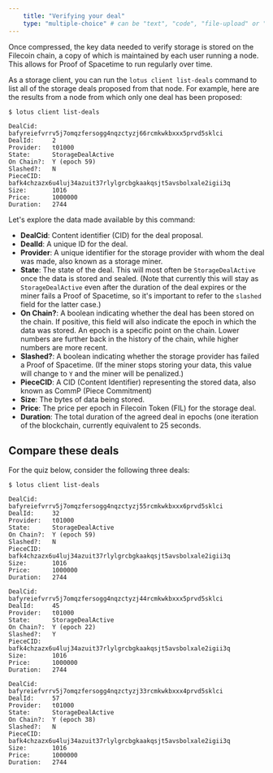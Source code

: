 ```yaml
---
    title: "Verifying your deal"
    type: "multiple-choice" # can be "text", "code", "file-upload" or "multiple-choice"
---
```


Once compressed, the key data needed to verify storage is stored on the Filecoin chain, a copy of which is maintained by each user running a node. This allows for Proof of Spacetime to run regularly over time.

As a storage client, you can run the `lotus client list-deals` command to list all of the storage deals proposed from that node. For example, here are the results from a node from which only one deal has been proposed:

```
$ lotus client list-deals

DealCid:    bafyreiefvrrv5j7omqzfersogg4nqzctyzj66rcmkwkbxxx5prvd5sklci
DealId:     2
Provider:   t01000
State:      StorageDealActive
On Chain?:  Y (epoch 59)
Slashed?:   N
PieceCID:   bafk4chzazx6u4luj34azuit37rlylgrcbgkaakqsjt5avsbolxale2igii3q
Size:       1016
Price:      1000000
Duration:   2744
```

Let's explore the data made available by this command:
- **DealCid**: Content identifier (CID) for the deal proposal.
- **DealId**: A unique ID for the deal.
- **Provider**: A unique identifier for the storage provider with whom the deal was made, also known as a storage miner.
- **State**: The state of the deal. This will most often be `StorageDealActive` once the data is stored and sealed. (Note that currently this will stay as `StorageDealActive` even after the duration of the deal expires or the miner fails a Proof of Spacetime, so it's important to refer to the `slashed` field for the latter case.)
- **On Chain?**: A boolean indicating whether the deal has been stored on the chain. If positive, this field will also indicate the epoch in which the data was stored. An epoch is a specific point on the chain. Lower numbers are further back in the history of the chain, while higher numbers are more recent.
- **Slashed?**: A boolean indicating whether the storage provider has failed a Proof of Spacetime. (If the miner stops storing your data, this value will change to `Y` and the miner will be penalized.)
- **PieceCID**: A CID (Content Identifier) representing the stored data, also known as CommP (Piece Commitment)
- **Size**: The bytes of data being stored.
- **Price**: The price per epoch in Filecoin Token (FIL) for the storage deal.
- **Duration**: The total duration of the agreed deal in epochs (one iteration of the blockchain, currently equivalent to 25 seconds.

## Compare these deals

For the quiz below, consider the following three deals:

```
$ lotus client list-deals

DealCid:    bafyreiefvrrv5j7omqzfersogg4nqzctyzj55rcmkwkbxxx6prvd5sklci
DealId:     32
Provider:   t01000
State:      StorageDealActive
On Chain?:  Y (epoch 59)
Slashed?:   N
PieceCID:   bafk4chzazx6u4luj34azuit37rlylgrcbgkaakqsjt5avsbolxale2igii3q
Size:       1016
Price:      1000000
Duration:   2744

DealCid:    bafyreiefvrrv5j7omqzfersogg4nqzctyzj44rcmkwkbxxx5prvd5sklci
DealId:     45
Provider:   t01000
State:      StorageDealActive
On Chain?:  Y (epoch 22)
Slashed?:   Y
PieceCID:   bafk4chzazx6u4luj34azuit37rlylgrcbgkaakqsjt5avsbolxale2igii3q
Size:       1016
Price:      1000000
Duration:   2744

DealCid:    bafyreiefvrrv5j7omqzfersogg4nqzctyzj33rcmkwkbxxx4prvd5sklci
DealId:     57
Provider:   t01000
State:      StorageDealActive
On Chain?:  Y (epoch 38)
Slashed?:   N
PieceCID:   bafk4chzazx6u4luj34azuit37rlylgrcbgkaakqsjt5avsbolxale2igii3q
Size:       1016
Price:      1000000
Duration:   2744
```
